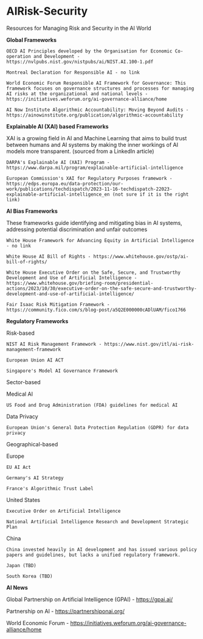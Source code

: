 # AIRisk-Security
Resources for Managing Risk and Security in the AI World

**Global Frameworks**
  
    OECD AI Principles developed by the Organisation for Economic Co-operation and Development - https://nvlpubs.nist.gov/nistpubs/ai/NIST.AI.100-1.pdf
  
    Montreal Declaration for Responsible AI - no link
  
    World Economic Forum Responsible AI Framework for Governance: This framework focuses on governance structures and processes for managing AI risks at the organizational and national levels - https://initiatives.weforum.org/ai-governance-alliance/home
  
    AI Now Institute Algorithmic Accountability: Moving Beyond Audits - https://ainowinstitute.org/publication/algorithmic-accountability
  

**Explainable AI (XAI) based Frameworks**

  XAI is a growing field in AI and Machine Learning that aims to build trust between humans and AI systems by making the inner workings of AI models more transparent. (sourced from a LinkedIn article)
  
    DARPA's Explainable AI (XAI) Program - https://www.darpa.mil/program/explainable-artificial-intelligence
  
    European Commission's XAI for Regulatory Purposes framework - https://edps.europa.eu/data-protection/our-work/publications/techdispatch/2023-11-16-techdispatch-22023-explainable-artificial-intelligence_en (not sure if it is the right link)
  

**AI Bias Frameworks**

  These frameworks guide identifying and mitigating bias in AI systems, addressing potential discrimination and unfair outcomes
  
    White House Framework for Advancing Equity in Artificial Intelligence - no link
  
    White House AI Bill of Rights - https://www.whitehouse.gov/ostp/ai-bill-of-rights/
  
    White House Executive Order on the Safe, Secure, and Trustworthy Development and Use of Artificial Intelligence - https://www.whitehouse.gov/briefing-room/presidential-actions/2023/10/30/executive-order-on-the-safe-secure-and-trustworthy-development-and-use-of-artificial-intelligence/
  
    Fair Isaac Risk Mitigation Framework - https://community.fico.com/s/blog-post/a5Q2E000000cADlUAM/fico1766


**Regulatory Frameworks**

Risk-based
    
    NIST AI Risk Management Framework - https://www.nist.gov/itl/ai-risk-management-framework

    European Union AI ACT
  
    Singapore's Model AI Governance Framework

Sector-based

  Medical AI
  
    US Food and Drug Administration (FDA) guidelines for medical AI
    
  Data Privacy
  
    European Union's General Data Protection Regulation (GDPR) for data privacy

Geographical-based

  Europe
    
    EU AI Act
    
    Germany's AI Strategy 
    
    France's Algorithmic Trust Label
    
  United States
  
    Executive Order on Artificial Intelligence
    
    National Artificial Intelligence Research and Development Strategic Plan
    
  China
    
    China invested heavily in AI development and has issued various policy papers and guidelines, but lacks a unified regulatory framework.
    
    Japan (TBD)
    
    South Korea (TBD)
  

**AI News**

  Global Partnership on Artificial Intelligence (GPAI) - https://gpai.ai/

  Partnership on AI - https://partnershiponai.org/

  World Economic Forum - https://initiatives.weforum.org/ai-governance-alliance/home 

  
  
